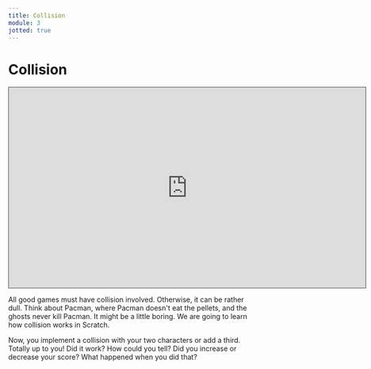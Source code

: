 ```yaml
---
title: Collision
module: 3
jotted: true
---
```


# Collision

<iframe src="https://umontana.hosted.panopto.com/Panopto/Pages/Embed.aspx?id=0724beb2-9401-41be-b469-b0f301568e85&autoplay=false&offerviewer=true&showtitle=false&showbrand=false&captions=false&interactivity=none" height="405" width="720" style="border: 1px solid #464646;" allowfullscreen allow="autoplay" aria-label="Panopto Embedded Video Player"></iframe>

All good games must have collision involved. Otherwise, it can be rather dull.  Think about Pacman, where Pacman doesn't eat the pellets, and the ghosts never kill Pacman.  It might be a little boring. We are going to learn how collision works in Scratch.

Now, you implement a collision with your two characters or add a third.  Totally up to you!  Did it work? How could you tell? Did you increase or decrease your score?  What happened when you did that?